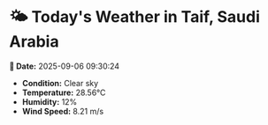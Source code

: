# 🌤️ Today's Weather in Taif, Saudi Arabia

**📅 Date:** 2025-09-06 09:30:24

- **Condition:** Clear sky
- **Temperature:** 28.56°C
- **Humidity:** 12%
- **Wind Speed:** 8.21 m/s
